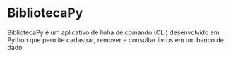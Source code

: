 # BibliotecaPy
BibliotecaPy é um aplicativo de linha de comando (CLI) desenvolvido em Python que permite cadastrar, remover e consultar livros em um banco de dado
